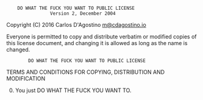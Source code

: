         DO WHAT THE FUCK YOU WANT TO PUBLIC LICENSE 
                    Version 2, December 2004 

 Copyright (C) 2016 Carlos D'Agostino <m@cdagostino.io> 

 Everyone is permitted to copy and distribute verbatim or modified 
 copies of this license document, and changing it is allowed as long 
 as the name is changed. 

            DO WHAT THE FUCK YOU WANT TO PUBLIC LICENSE 
   TERMS AND CONDITIONS FOR COPYING, DISTRIBUTION AND MODIFICATION 

  0. You just DO WHAT THE FUCK YOU WANT TO.
